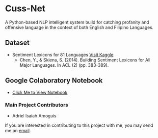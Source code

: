 # Cuss-Net
A Python-based NLP intelligent system build for catching profanity and offensive language in the context of both English and Filipino Languages.

## Dataset
- Sentiment Lexicons for 81 Languages [Visit Kaggle](https://www.kaggle.com/rtatman/sentiment-lexicons-for-81-languages)
    - Chen, Y., & Skiena, S. (2014). Building Sentiment Lexicons for All Major Languages. In ACL (2) (pp. 383-389).

## Google Colaboratory Notebook
- [Click Me to View Notebook](https://colab.research.google.com/drive/1sFUjtXBW-JdWDA8u46CIp2DMnoTXt3-H?usp=sharing)

### Main Project Contributors
- Adriel Isaiah Amoguis

If you are interested in contributing to this project with me, you may send me an <a href="mailto:adriel@adrielamoguis.com">email</a>.
